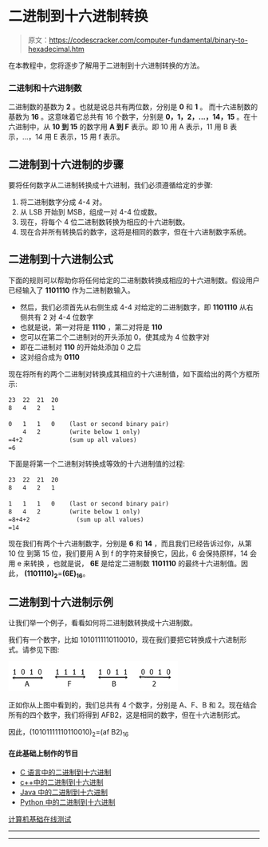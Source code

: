 # 二进制到十六进制转换

> 原文：<https://codescracker.com/computer-fundamental/binary-to-hexadecimal.htm>

在本教程中，您将逐步了解用于二进制到十六进制转换的方法。

### 二进制和十六进制数

二进制数的基数为 **2** 。也就是说总共有两位数，分别是 **0** 和 **1** 。 而十六进制数的基数为 **16** 。这意味着它总共有 16 个数字，分别是 **0，1，2，...，14，15** 。在十六进制中，从 **10 到 15** 的数字用 **A 到 F** 表示。即 10 用 A 表示，11 用 B 表示，...，14 用 E 表示，15 用 f 表示。

## 二进制到十六进制的步骤

要将任何数字从二进制转换成十六进制，我们必须遵循给定的步骤:

1.  将二进制数字分成 4-4 对。
2.  从 LSB 开始到 MSB，组成一对 4-4 位或数。
3.  现在，将每个 4 位二进制数转换为相应的十六进制数。
4.  现在合并所有转换后的数字，这将是相同的数字，但在十六进制数字系统。

## 二进制到十六进制公式

下面的规则可以帮助你将任何给定的二进制数转换成相应的十六进制数。假设用户已经输入了 **1101110** 作为二进制数输入。

*   然后，我们必须首先从右侧生成 4-4 对给定的二进制数字，即 **1101110** 从右侧共有 2 对 4-4 位数字
*   也就是说，第一对将是 **1110** ，第二对将是 **110**
*   您可以在第二个二进制对的开头添加 0，使其成为 4 位数字对
*   即在二进制对 **110** 的开始处添加 0 之后
*   这对组合成为 **0110**

现在将所有的两个二进制对转换成其相应的十六进制值，如下面给出的两个方框所示:

```
23  22  21  20
8   4   2   1

0   1   1   0    (last or second binary pair)
    4   2        (write below 1 only)
=4+2             (sum up all values)
=6
```

下面是将第一个二进制对转换成等效的十六进制值的过程:

```
23  22  21  20
8   4   2   1

1   1   1   0    (last or second binary pair)
8   4   2        (write below 1 only)
=8+4+2             (sum up all values)
=14
```

现在我们有两个十六进制数字，分别是 **6** 和 **14** ，而且我们已经告诉过你，从第 10 位 到第 15 位，我们要用 A 到 f 的字符来替换它，因此，6 会保持原样，14 会用 e 来转换 ，也就是说， **6E** 是给定二进制数 **1101110** 的最终十六进制值。因此， **(1101110)<sub>2</sub>**=**(6E)<sub>16</sub>**。

## 二进制到十六进制示例

让我们举一个例子，看看如何将二进制数转换成十六进制数。

我们有一个数字，比如 1010111110110010，现在我们要把它转换成十六进制形式。请参见下图:

![binary to hexadecimal conversion](img/68d2a0fc7f193a600c98c38101b0d37d.png)

正如你从上图中看到的，我们总共有 4 个数字，分别是 A、F、B 和 2。现在结合所有的四个数字，我们将得到 AFB2，这是相同的数字，但在十六进制形式。

因此，(10101111110110010)<sub>2</sub>=(af B2)<sub>16</sub>

#### 在此基础上制作的节目

*   [C 语言中的二进制到十六进制](/c/program/c-program-convert-binary-to-hexadecimal.htm)
*   [c++中的二进制到十六进制](/cpp/program/cpp-program-convert-binary-to-hexadecimal.htm)
*   [Java 中的二进制到十六进制](/java/program/java-program-convert-binary-to-hexadecimal.htm)
*   [Python 中的二进制到十六进制](/python/program/python-program-convert-binary-to-hexadecimal.htm)

[计算机基础在线测试](/exam/showtest.php?subid=14)

* * *

* * *